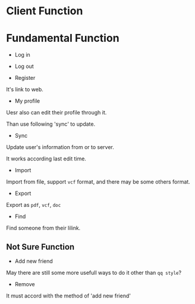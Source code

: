 # Client Function

# Fundamental Function

*   Log in

*   Log out

*   Register

It's link to web.

*   My profile

Uesr also can edit their profile through it.

Than use following 'sync' to update.

*   Sync

Update user's information from or to server.

It works according last edit time.

*   Import

Import from file, support `vcf` format, and there may be some others format.

*   Export

Export as `pdf`, `vcf`, `doc`

*   Find

Find someone from their lilink.

## Not Sure Function

*   Add new friend

May there are still some more usefull ways to do it other than `qq style`?

*   Remove

It must accord with the method of 'add new friend'